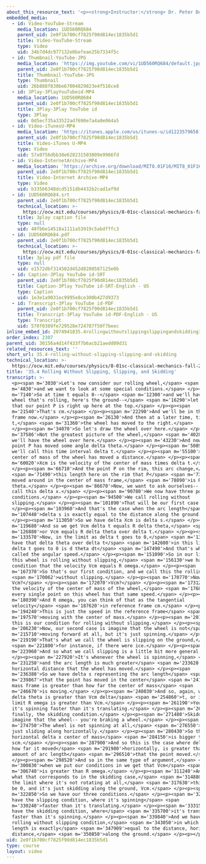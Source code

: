 ```yaml
---
about_this_resource_text: '<p><strong>Instructor:</strong> Dr. Peter Dourmashkin</p>'
embedded_media:
  - id: Video-YouTube-Stream
    media_location: 1UD560RQ684
    parent_uid: 2e0f1b700cf7825f90d814ec1835b5d1
    title: Video-YouTube-Stream
    type: Video
    uid: 34b7d4dc977132e0befeae25b7334f5c
  - id: Thumbnail-YouTube-JPG
    media_location: 'https://img.youtube.com/vi/1UD560RQ684/default.jpg'
    parent_uid: 2e0f1b700cf7825f90d814ec1835b5d1
    title: Thumbnail-YouTube-JPG
    type: Thumbnail
    uid: 26b888f830be67004829823e4f516ce8
  - id: 3Play-3PlayYouTubeid-MP4
    media_location: 1UD560RQ684
    parent_uid: 2e0f1b700cf7825f90d814ec1835b5d1
    title: 3Play-3Play YouTube id
    type: 3Play
    uid: 0d5ecf35a33522ad7690e7a4a0e064a5
  - id: Video-iTunesU-MP4
    media_location: 'https://itunes.apple.com/us/itunes-u/id1223579658'
    parent_uid: 2e0f1b700cf7825f90d814ec1835b5d1
    title: Video-iTunes U-MP4
    type: Video
    uid: 57a9756dbb38e628231503809e9966fd
  - id: Video-InternetArchive-MP4
    media_location: 'https://archive.org/download/MIT8.01F16/MIT8_01F16_L35v04_360p.mp4'
    parent_uid: 2e0f1b700cf7825f90d814ec1835b5d1
    title: Video-Internet Archive-MP4
    type: Video
    uid: b33566348dcd5151db4432b2cad1af9d
  - id: 1UD560RQ684.srt
    parent_uid: 2e0f1b700cf7825f90d814ec1835b5d1
    technical_location: >-
      https://ocw.mit.edu/courses/physics/8-01sc-classical-mechanics-fall-2016/week-12-rotations-and-translation-rolling/35.4-rolling-without-slipping-slipping-and-skidding/35.4-rolling-without-slipping-slipping-and-skidding/1UD560RQ684.srt
    title: 3play caption file
    type: null
    uid: 48fb6e14518a1111a53919c5abdfffc3
  - id: 1UD560RQ684.pdf
    parent_uid: 2e0f1b700cf7825f90d814ec1835b5d1
    technical_location: >-
      https://ocw.mit.edu/courses/physics/8-01sc-classical-mechanics-fall-2016/week-12-rotations-and-translation-rolling/35.4-rolling-without-slipping-slipping-and-skidding/35.4-rolling-without-slipping-slipping-and-skidding/1UD560RQ684.pdf
    title: 3play pdf file
    type: null
    uid: e1572dbf314502d452d8280587125e0b
  - id: Caption-3Play YouTube id-SRT
    parent_uid: 2e0f1b700cf7825f90d814ec1835b5d1
    title: Caption-3Play YouTube id-SRT-English - US
    type: Caption
    uid: 1e3e1a9031ec9995e8ce300b427d9373
  - id: Transcript-3Play YouTube id-PDF
    parent_uid: 2e0f1b700cf7825f90d814ec1835b5d1
    title: Transcript-3Play YouTube id-PDF-English - US
    type: Transcript
    uid: 570f0389fe729528e724787f50f7beec
inline_embed_id: 2074941835.4rollingwithoutslippingslippingandskidding31804822
order_index: 2307
parent_uid: 30156a4d14f433f7b6acb21aedd09d31
related_resources_text: ''
short_url: 35.4-rolling-without-slipping-slipping-and-skidding
technical_location: >-
  https://ocw.mit.edu/courses/physics/8-01sc-classical-mechanics-fall-2016/week-12-rotations-and-translation-rolling/35.4-rolling-without-slipping-slipping-and-skidding/35.4-rolling-without-slipping-slipping-and-skidding
title: '35.4 Rolling Without Slipping, Slipping, and Skidding'
transcript: >-
  <p><span m='3030'>Let's now consider our rolling wheel,</span> <span
  m='4830'>and we want to look at some special conditions.</span> </p><p><span
  m='7140'>So at time t equals 0--</span> <span m='12300'>and we'll have our
  wheel that's rolling, here's the ground--</span> <span m='16290'>let's say
  that our point P is right up here at the top.</span> </p><p><span
  m='21540'>That's cm.</span> </p><p><span m='22290'>And we'll be in the ground
  frame now.</span> </p><p><span m='26130'>And then at a later time, time
  t,</span> <span m='31360'>the wheel has moved to the right.</span>
  </p><p><span m='34070'>So let's draw the wheel over here.</span> </p><p><span
  m='37586'>Not the greatest picture of the wheel,</span> <span m='40280'>but
  we'll have the wheel over here.</span> </p><p><span m='43230'>And now the
  point P has moved some angle delta theta.</span> </p><p><span m='50890'>And
  we'll call this time interval delta t.</span> </p><p><span m='55100'>Now, the
  center of mass of the wheel has moved a distance.</span> </p><p><span
  m='60020'>Xcm is the velocity of the center of mass times delta t.</span>
  </p><p><span m='66710'>And the point P on the rim, this arc change,</span>
  <span m='71490'>this length here on the rim that P</span> <span m='73400'>has
  moved around in the center of mass frame,</span> <span m='78890'>is R delta
  theta.</span> </p><p><span m='86670'>Now, we want to ask ourselves-- we'll
  call this delta x.</span> </p><p><span m='90780'>We now have three possible
  conditions.</span> </p><p><span m='94500'>We call rolling without
  slipping.</span> </p><p><span m='101890'>That will be our first case 1.</span>
  </p><p><span m='103960'>And that's the case when the arc length</span> <span
  m='107440'>delta s is exactly equal to the distance along the ground.</span>
  </p><p><span m='113050'>So we have delta Xcm is delta s.</span> </p><p><span
  m='119680'>And so we get Vcm delta t equals R delta theta,</span> <span
  m='126880'>or Vcm equals R delta theta over delta t.</span> </p><p><span
  m='133570'>Now, in the limit as delta t goes to 0,</span> <span m='138670'>we
  have that delta theta over delta t</span> <span m='142600'>in this limit as
  delta t goes to 0 is d theta dt</span> <span m='147490'>And that's what we
  called the angular speed.</span> </p><p><span m='151090'>So in our limit as
  this wheel is rolling without slipping,</span> <span m='156130'>we have the
  condition that the velocity Vcm equals R omega.</span> </p><p><span
  m='167370'>So that's our first condition, and we call this the rolling</span>
  <span m='170062'>without slipping.</span> </p><p><span m='170770'>Now what is
  Vcm?</span> </p><p><span m='172070'>Vcm?</span> </p><p><span m='173120'>That's
  the velocity of the center of mass of the wheel,</span> <span m='176870'>and
  every single point on this wheel has that same speed.</span> </p><p><span
  m='180390'>And R omega, you can think of that as the tangential
  velocity</span> <span m='187620'>in reference frame cm.</span> </p><p><span
  m='194240'>This is just the speed in the reference frame</span> <span
  m='197570'>moving with the center of mass.</span> </p><p><span m='201410'>So
  this is our condition for rolling without slipping.</span> </p><p><span
  m='206230'>Now, our second case is imagine that the wheel is not</span> <span
  m='215710'>moving forward at all, but it's just spinning.</span> </p><p><span
  m='219190'>That's what we call the wheel is slipping on the ground,</span>
  <span m='221800'>for instance, if there were ice.</span> </p><p><span
  m='223960'>And so what we call slipping is a little bit more general.</span>
  </p><p><span m='227920'>It's whenever the wheel is spinning,</span> <span
  m='231250'>and the arc length is much greater</span> <span m='233620'>than the
  horizontal distance that the wheel has moved.</span> </p><p><span
  m='236380'>So we have delta s representing the arc length</span> <span
  m='239867'>that the point has moved in the center</span> <span m='241450'>of
  mass frame is greater than how far the center of mass</span> <span
  m='246670'>is moving.</span> </p><p><span m='248030'>And so, again, we have R
  delta theta is greater than Vcm delta</span> <span m='254860'>t, or in the
  limit R omega is greater than Vcm.</span> </p><p><span m='261190'>You can say
  it's spinning faster than it's translating.</span> </p><p><span m='265600'>And
  finally, the skidding condition.</span> </p><p><span m='271480'>Skidding--
  imagine that the wheel-- you're braking a wheel.</span> </p><p><span
  m='274750'>The wheel is not spinning at all,</span> <span m='276550'>but it's
  just sliding along horizontally.</span> </p><p><span m='280430'>So the
  horizontal delta x center of mass</span> <span m='284150'>is bigger than delta
  scm.</span> </p><p><span m='287900'>And so this is the case where delta Xcm,
  how far it moved</span> <span m='291980'>horizontally, is greater than the
  amount of arc length</span> <span m='296510'>that the point moved.</span>
  </p><p><span m='298520'>And so in the same type of argument,</span> <span
  m='300830'>when we put our conditions in we get that Vcm</span> <span
  m='306740'>is greater than R omega.</span> </p><p><span m='311240'>And again,
  what that corresponds to in the skidding case,</span> <span m='314880'>imagine
  the limit where it's not rotating at all,</span> <span m='317630'>this would
  be 0, and it's just skidding along the ground, Vcm.</span> </p><p><span
  m='322850'>So we have our three conditions.</span> </p><p><span m='325740'>We
  have the slipping condition, where it's spinning</span> <span
  m='330240'>faster than it's translating.</span> </p><p><span m='333150'>We
  have the skidding condition, where</span> <span m='335700'>it's translating
  faster than it's spinning.</span> </p><p><span m='339840'>And we have the
  rolling without slipping condition,</span> <span m='343050'>in which the arc
  length is exactly</span> <span m='347909'>equal to the distance, horizontal
  distance,</span> <span m='350850'>along the ground.</span> </p><p></p>
uid: 2e0f1b700cf7825f90d814ec1835b5d1
type: course
layout: video
---
```

